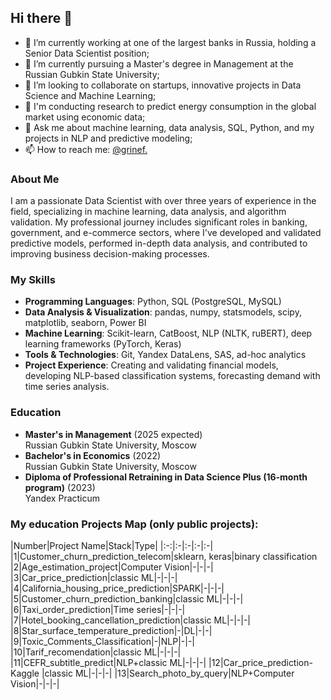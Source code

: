 ## Hi there 👋

- 🔭 I’m currently working at one of the largest banks in Russia, holding a Senior Data Scientist position;
- 🌱 I’m currently pursuing a Master's degree in Management at the Russian Gubkin State University;
- 👯 I’m looking to collaborate on startups, innovative projects in Data Science and Machine Learning;
- 🤔 I'm conducting research to predict energy consumption in the global market using economic data;
- 💬 Ask me about machine learning, data analysis, SQL, Python, and my projects in NLP and predictive modeling;
- 📫 How to reach me: [@grinef.](https://t.me/grinef)

### About Me
I am a passionate Data Scientist with over three years of experience in the field, specializing in machine learning, data analysis, and algorithm validation. My professional journey includes significant roles in banking, government, and e-commerce sectors, where I've developed and validated predictive models, performed in-depth data analysis, and contributed to improving business decision-making processes.

### My Skills
- **Programming Languages**: Python, SQL (PostgreSQL, MySQL)
- **Data Analysis & Visualization**: pandas, numpy, statsmodels, scipy, matplotlib, seaborn, Power BI
- **Machine Learning**: Scikit-learn, CatBoost, NLP (NLTK, ruBERT), deep learning frameworks (PyTorch, Keras)
- **Tools & Technologies**: Git, Yandex DataLens, SAS, ad-hoc analytics
- **Project Experience**: Creating and validating financial models, developing NLP-based classification systems, forecasting demand with time series analysis.

### Education
- **Master's in Management** (2025 expected)  
  Russian Gubkin State University, Moscow
- **Bachelor's in Economics** (2022)  
  Russian Gubkin State University, Moscow
- **Diploma of Professional Retraining in Data Science Plus (16-month program)** (2023)  
  Yandex Practicum

### My education Projects Map (only public projects):

|Number|Project Name|Stack|Type|
|:-:|:-|:-|:-|:-|
|1|Customer_churn_prediction_telecom|sklearn, keras|binary classification
|2|Age_estimation_project|Computer Vision|-|-|-|
|3|Car_price_prediction|classic ML|-|-|-|
|4|California_housing_price_prediction|SPARK|-|-|-|
|5|Customer_churn_prediction_banking|classic ML|-|-|-|
|6|Taxi_order_prediction|Time series|-|-|-|
|7|Hotel_booking_cancellation_prediction|classic ML|-|-|-|
|8|Star_surface_temperature_prediction|-|DL|-|-|
|9|Toxic_Comments_Classification|-|NLP|-|-|
|10|Tarif_recomendation|classic ML|-|-|-|
|11|CEFR_subtitle_predict|NLP+classic ML|-|-|-|
|12|Car_price_prediction-Kaggle |classic ML|-|-|-|
|13|Search_photo_by_query|NLP+Computer Vision|-|-|-|





